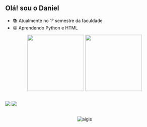 ## Olá! sou o Daniel



- 📚 Atualmente no 1° semestre da faculdade
- 😜 Aprendendo Python e HTML

<div align="center">
  <img height="180cm" src="https://github-readme-stats.vercel.app/api?username=mldsdaniel1303&show_icons=true&theme=chartreuse-dark"/>
  <img height="180cm" src="https://github-readme-stats.vercel.app/api/top-langs/?username=mldsdaniel1303&layout=compact&langs_count=16&theme=chartreuse-dark"/>
</div>

##

<a href="https://www.instagram.com/j.c_daniels_/" target="_blank"><img src="https://img.shields.io/badge/-Instagram-%23E4405F?style=for-the-badge&logo=instagram&logoColor=white" target="_blank"></a>
<a href="https://www.linkedin.com/in/daniel-cezar-lima-a31b2a315/" target="_blank"><img src="https://img.shields.io/badge/LinkedIn-0077B5?style=for-the-badge&logo=linkedin&logoColor=white" target="_blank"></a>

##

<div align="center">
  <img alaing=center alt="aigis" src="https://www.google.com/url?sa=i&url=https%3A%2F%2Fwww.resetera.com%2Fthreads%2Fdevil-may-cry-5-domain-registered-resident-evil-2-domain-updated-more.46625%2F&psig=AOvVaw1GHYczevzmeyLtQVzVX06J&ust=1728855217334000&source=images&cd=vfe&opi=89978449&ved=0CBMQjRxqFwoTCKCSkIzmiYkDFQAAAAAdAAAAABBA" />
</div>
